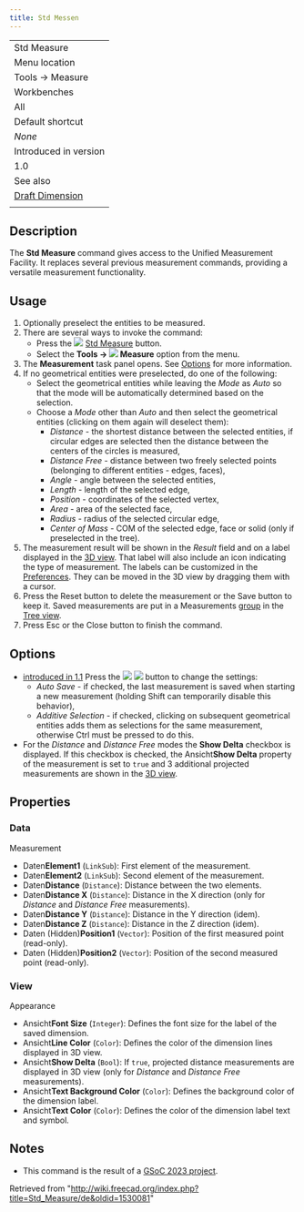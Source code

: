 ```yaml
---
title: Std Messen
---
```


|                                                       |
| ----------------------------------------------------- |
| Std Measure                                           |
| Menu location                                         |
| Tools → Measure                                       |
| Workbenches                                           |
| All                                                   |
| Default shortcut                                      |
| _None_                                                |
| Introduced in version                                 |
| 1.0                                                   |
| See also                                              |
| [Draft Dimension](/Draft_Dimension "Draft Dimension") |
|                                                       |

## Description

The **Std Measure** command gives access to the Unified Measurement Facility. It replaces several previous measurement commands, providing a versatile measurement functionality.

## Usage

1. Optionally preselect the entities to be measured.
2. There are several ways to invoke the command:
   - Press the ![](/images/Std_Measure.svg) [Std Measure](/Std_Measure "Std Measure") button.
   - Select the **Tools → ![](/images/Std_Measure.svg) Measure** option from the menu.
3. The **Measurement** task panel opens. See [Options](#Options) for more information.
4. If no geometrical entities were preselected, do one of the following:
   - Select the geometrical entities while leaving the _Mode_ as _Auto_ so that the mode will be automatically determined based on the selection.
   - Choose a _Mode_ other than _Auto_ and then select the geometrical entities (clicking on them again will deselect them):
     - _Distance_ - the shortest distance between the selected entities, if circular edges are selected then the distance between the centers of the circles is measured,
     - _Distance Free_ - distance between two freely selected points (belonging to different entities - edges, faces),
     - _Angle_ - angle between the selected entities,
     - _Length_ - length of the selected edge,
     - _Position_ - coordinates of the selected vertex,
     - _Area_ - area of the selected face,
     - _Radius_ - radius of the selected circular edge,
     - _Center of Mass_ - COM of the selected edge, face or solid (only if preselected in the tree).
5. The measurement result will be shown in the _Result_ field and on a label displayed in the [3D view](/3D_view "3D view"). That label will also include an icon indicating the type of measurement. The labels can be customized in the [Preferences](/Preferences_Editor "Preferences Editor"). They can be moved in the 3D view by dragging them with a cursor.
6. Press the Reset button to delete the measurement or the Save button to keep it. Saved measurements are put in a Measurements [group](/Std_Group "Std Group") in the [Tree view](/Tree_view "Tree view").
7. Press Esc or the Close button to finish the command.

## Options

- [introduced in 1.1](/Release_notes_1.1 "Release notes 1.1") Press the ![](/images/Preferences-system.svg) ![](/images/Toolbar_flyout_arrow.svg) button to change the settings:
  - _Auto Save_ - if checked, the last measurement is saved when starting a new measurement (holding Shift can temporarily disable this behavior),
  - _Additive Selection_ - if checked, clicking on subsequent geometrical entities adds them as selections for the same measurement, otherwise Ctrl must be pressed to do this.
- For the _Distance_ and _Distance Free_ modes the **Show Delta** checkbox is displayed. If this checkbox is checked, the Ansicht**Show Delta** property of the measurement is set to `true` and 3 additional projected measurements are shown in the [3D view](/3D_view "3D view").

## Properties

### Data

Measurement

- Daten**Element1** (`LinkSub`): First element of the measurement.
- Daten**Element2** (`LinkSub`): Second element of the measurement.
- Daten**Distance** (`Distance`): Distance between the two elements.
- Daten**Distance X** (`Distance`): Distance in the X direction (only for _Distance_ and _Distance Free_ measurements).
- Daten**Distance Y** (`Distance`): Distance in the Y direction (idem).
- Daten**Distance Z** (`Distance`): Distance in the Z direction (idem).
- Daten (Hidden)**Position1** (`Vector`): Position of the first measured point (read-only).
- Daten (Hidden)**Position2** (`Vector`): Position of the second measured point (read-only).

### View

Appearance

- Ansicht**Font Size** (`Integer`): Defines the font size for the label of the saved dimension.
- Ansicht**Line Color** (`Color`): Defines the color of the dimension lines displayed in 3D view.
- Ansicht**Show Delta** (`Bool`): If `true`, projected distance measurements are displayed in 3D view (only for _Distance_ and _Distance Free_ measurements).
- Ansicht**Text Background Color** (`Color`): Defines the background color of the dimension label.
- Ansicht**Text Color** (`Color`): Defines the color of the dimension label text and symbol.

## Notes

- This command is the result of a [GSoC 2023 project](/Unified_Measurement_Facility "Unified Measurement Facility").

Retrieved from "<http://wiki.freecad.org/index.php?title=Std_Measure/de&oldid=1530081>"
